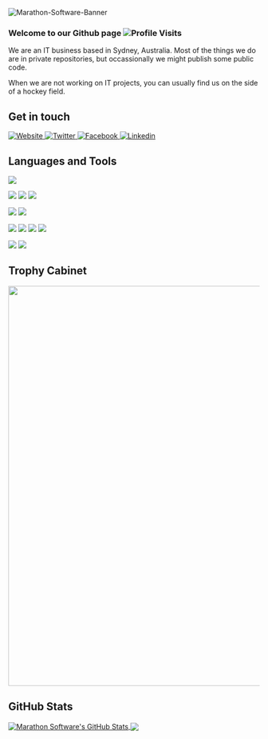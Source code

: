 <!---
marathon-software/marathon-software is a ✨ special ✨ repository because its `README.md` (this file) appears on your GitHub profile.
You can click the Preview link to take a look at your changes.
--->
![Marathon-Software-Banner](https://user-images.githubusercontent.com/89756959/131275404-645cff4a-e43d-4635-a222-1a0175b3c890.jpg)
### Welcome to our Github page ![Profile Visits](https://komarev.com/ghpvc/?username=marathon-software)
<p>We are an IT business based in Sydney, Australia. Most of the things we do are in private repositories, but occassionally we might publish some public code.</p>
<p>When we are not working on IT projects, you can usually find us on the side of a hockey field.</p>

## Get in touch
<a href="https://marathonsoftware.com.au" target="_blank">
  <img
    alt="Website"
    src="https://img.shields.io/badge/Website-5091CD?style=for-the-badge&logo=joomla&logoColor=white&color=5091CD"
  />
</a>
<a href="https://twitter.com/marathonsoft" target="_blank">
  <img
    alt="Twitter"
    src="https://img.shields.io/badge/Twitter-1DA1F2?style=for-the-badge&logo=twitter&logoColor=white&color=1DA1F2"
  />
</a>
<a href="https://facebook.com/marathonsoftware" target="_blank">
  <img
    alt="Facebook"
    src="https://img.shields.io/badge/Facebook-3b5998?style=for-the-badge&logo=facebook&logoColor=white&color=3b5998"
  />
</a>
<a href="https://linkedin.com/in/nzrunner/" target="_blank">
  <img
    alt="Linkedin"
    src="https://img.shields.io/badge/LinkedIn-0077B5?style=for-the-badge&logo=linkedin&logoColor=white&color=0077B5"
  />
</a>

## Languages and Tools
![](https://img.shields.io/badge/OS-Linux-informational?style=plastic&logo=linux&logoColor=white&color=FCC624)

![](https://img.shields.io/badge/Code-HTML5-informational?style=plastic&logo=html&logoColor=white&color=E34F26)
![](https://img.shields.io/badge/Code-PHP-informational?style=plastic&logo=php&logoColor=white&color=777BB4)
![](https://img.shields.io/badge/Code-Visual%20Studio-informational?style=plastic&logo=visual-studio&logoColor=white&color=5C2D91)

![](https://img.shields.io/badge/CMS-Joomla-informational?style=plastic&logo=joomla&logoColor=white&color=5091CD)
![](https://img.shields.io/badge/CMS-Wordpress-informational?style=plastic&logo=wordpress&logoColor=white&color=21759B)

![](https://img.shields.io/badge/Tools-Docker-informational?style=plastic&logo=docker&logoColor=white&color=2496ED)
![](https://img.shields.io/badge/Tools-Zoho-informational?style=plastic&logo=zoho&logoColor=white&color=C8202B)
![](https://img.shields.io/badge/Tools-PiHole-informational?style=plastic&logo=pihole&logoColor=white&color=96060C)
![](https://img.shields.io/badge/Tools-Eclipse-informational?style=plastic&logo=eclipse&logoColor=white&color=2C2255)

![](https://img.shields.io/badge/Hardware-Ubiquiti-informational?style=plastic&logo=ubiquiti&logoColor=white&color=0559C9)
![](https://img.shields.io/badge/Hardware-Synology-informational?style=plastic&logo=synology&logoColor=white&color=B5B5B6)

## Trophy Cabinet
<img width=800 src="https://github-profile-trophy.vercel.app/?username=marathon-software&column=9&theme=algolia&no-frame=false"/>

## GitHub Stats
<a href="https://github.com/marathon-software/marathon-software">
  <img align="center" src="https://github-readme-stats.vercel.app/api?username=marathon-software&show_icons=true&count_private=true&theme=algolia" alt="Marathon Software's GitHub Stats" />
</a>
<a href="https://github.com/marathon-software/marathon-software">
  <img align="center" src="http://github-readme-streak-stats.herokuapp.com?user=marathon-software&theme=algolia&hide_border=true" />
</a>
<!--
<a href="https://github.com/marathon-software/marathon-software">
  <img align="center" src="https://github-readme-stats.vercel.app/api/top-langs/?username=marathon-software&theme=algolia&layout=compact&show-icons=true&langs_count=5" />
</a>
-->

<!--
## My Repos

[![Business Repo](https://github-readme-stats.vercel.app/api/pin/?username=marathon-software&repo=marathon-software&show_owner=true)](https://github.com/marathon-software/marathon-software)

-->
